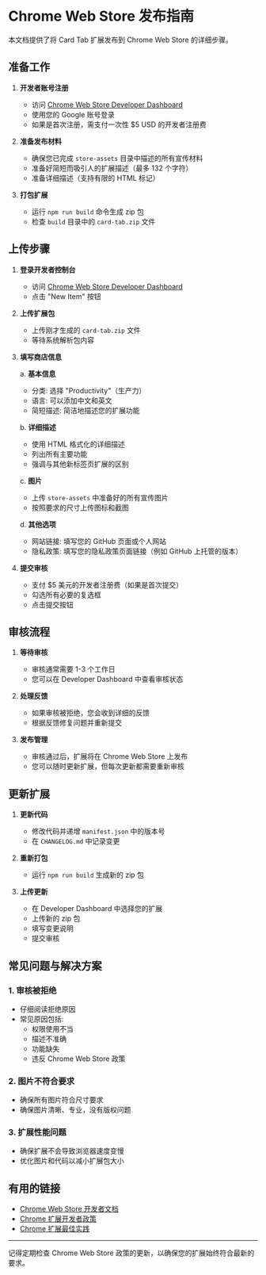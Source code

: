 # Chrome Web Store 发布指南

本文档提供了将 Card Tab 扩展发布到 Chrome Web Store 的详细步骤。

## 准备工作

1. **开发者账号注册**
   - 访问 [Chrome Web Store Developer Dashboard](https://chrome.google.com/webstore/devconsole/)
   - 使用您的 Google 账号登录
   - 如果是首次注册，需支付一次性 $5 USD 的开发者注册费

2. **准备发布材料**
   - 确保您已完成 `store-assets` 目录中描述的所有宣传材料
   - 准备好简短而吸引人的扩展描述（最多 132 个字符）
   - 准备详细描述（支持有限的 HTML 标记）

3. **打包扩展**
   - 运行 `npm run build` 命令生成 zip 包
   - 检查 `build` 目录中的 `card-tab.zip` 文件

## 上传步骤

1. **登录开发者控制台**
   - 访问 [Chrome Web Store Developer Dashboard](https://chrome.google.com/webstore/devconsole/)
   - 点击 "New Item" 按钮

2. **上传扩展包**
   - 上传刚才生成的 `card-tab.zip` 文件
   - 等待系统解析包内容

3. **填写商店信息**

   a. **基本信息**
   - 分类: 选择 "Productivity"（生产力）
   - 语言: 可以添加中文和英文
   - 简短描述: 简洁地描述您的扩展功能

   b. **详细描述**
   - 使用 HTML 格式化的详细描述
   - 列出所有主要功能
   - 强调与其他新标签页扩展的区别

   c. **图片**
   - 上传 `store-assets` 中准备好的所有宣传图片
   - 按照要求的尺寸上传图标和截图

   d. **其他选项**
   - 网站链接: 填写您的 GitHub 页面或个人网站
   - 隐私政策: 填写您的隐私政策页面链接（例如 GitHub 上托管的版本）

4. **提交审核**
   - 支付 $5 美元的开发者注册费（如果是首次提交）
   - 勾选所有必要的复选框
   - 点击提交按钮

## 审核流程

1. **等待审核**
   - 审核通常需要 1-3 个工作日
   - 您可以在 Developer Dashboard 中查看审核状态

2. **处理反馈**
   - 如果审核被拒绝，您会收到详细的反馈
   - 根据反馈修复问题并重新提交

3. **发布管理**
   - 审核通过后，扩展将在 Chrome Web Store 上发布
   - 您可以随时更新扩展，但每次更新都需要重新审核

## 更新扩展

1. **更新代码**
   - 修改代码并递增 `manifest.json` 中的版本号
   - 在 `CHANGELOG.md` 中记录变更

2. **重新打包**
   - 运行 `npm run build` 生成新的 zip 包

3. **上传更新**
   - 在 Developer Dashboard 中选择您的扩展
   - 上传新的 zip 包
   - 填写变更说明
   - 提交审核

## 常见问题与解决方案

### 1. 审核被拒绝
- 仔细阅读拒绝原因
- 常见原因包括:
  - 权限使用不当
  - 描述不准确
  - 功能缺失
  - 违反 Chrome Web Store 政策

### 2. 图片不符合要求
- 确保所有图片符合尺寸要求
- 确保图片清晰、专业，没有版权问题

### 3. 扩展性能问题
- 确保扩展不会导致浏览器速度变慢
- 优化图片和代码以减小扩展包大小

## 有用的链接

- [Chrome Web Store 开发者文档](https://developer.chrome.com/docs/webstore/)
- [Chrome 扩展开发者政策](https://developer.chrome.com/docs/webstore/program-policies/)
- [Chrome 扩展最佳实践](https://developer.chrome.com/docs/extensions/mv3/best_practices/)

---

记得定期检查 Chrome Web Store 政策的更新，以确保您的扩展始终符合最新的要求。 